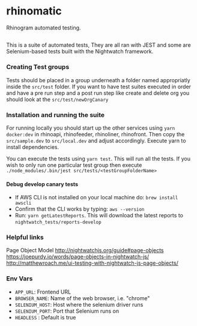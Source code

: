 # rhinomatic
Rhinogram automated testing.

## 
  This is a suite of automated tests, They are all ran with JEST and some are Selenium-based tests built with the Nightwatch framework.
  
  ### Creating Test groups
  Tests should be placed in a group underneath a folder named appropriatly inside the `src/test` folder.
  If you want to have test suites executed in order and have a pre run step and a post run step like create and delete org you should look at the `src/test/newOrgCanary`

  ### Installation and running the suite
  For running locally you should start up the other services using `yarn docker:dev` in rhinoapi, rhinofeeder, rhinoliner, rhinofront.  Then copy the `src/sample.dev` to `src/local.dev` and adjust accordingly. Execute yarn to install dependencies.

  You can execute the tests using `yarn test`.  This will run all the tests.  If you wish to only run one particular test group then execute `./node_modules/.bin/jest src/tests/<testGroupFolderName>`

  #### Debug develop canary tests
  - If AWS CLI is not installed on your local machine do: `brew install awscli`
  - Confirm that the CLI works by typing: `aws --version`
  - Run: `yarn getLatestReports`. This will download the latest reports to `nightwatch_tests/reports-develop`
  
  ### Helpful links
    
  Page Object Model
    http://nightwatchjs.org/guide#page-objects
    https://joepurdy.io/words/page-objects-in-nightwatch-js/
    http://matthewroach.me/ui-testing-with-nightwatch-js-page-objects/


  ### Env Vars
  * `APP_URL`: Frontend URL
  * `BROWSER_NAME`: Name of the web browser, i.e. "chrome"
  * `SELENIUM_HOST`: Host where the selenium driver runs
  * `SELENIUM_PORT`: Port that Selenium runs on
  * `HEADLESS` : Default is true

